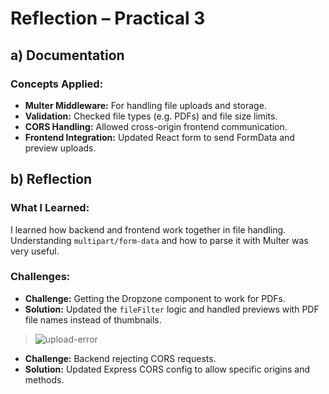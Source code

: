 # Reflection – Practical 3

## a) Documentation

### Concepts Applied:
- **Multer Middleware:** For handling file uploads and storage.
- **Validation:** Checked file types (e.g. PDFs) and file size limits.
- **CORS Handling:** Allowed cross-origin frontend communication.
- **Frontend Integration:** Updated React form to send FormData and preview uploads.

## b) Reflection

### What I Learned:
I learned how backend and frontend work together in file handling. Understanding `multipart/form-data` and how to parse it with Multer was very useful.

### Challenges:
- **Challenge:** Getting the Dropzone component to work for PDFs.
- **Solution:** Updated the `fileFilter` logic and handled previews with PDF file names instead of thumbnails.

> ![upload-error](screenshots/practical3-validation.png)

- **Challenge:** Backend rejecting CORS requests.
- **Solution:** Updated Express CORS config to allow specific origins and methods.